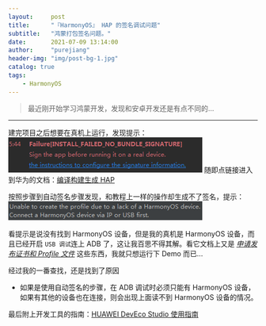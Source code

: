 ```yaml
---
layout:     post
title:      "『HarmonyOS』 HAP 的签名调试问题"
subtitle:   "鸿蒙打包签名问题。"
date:       2021-07-09 13:14:00
author:     "purejiang"
header-img: "img/post-bg-1.jpg"
catalog: true
tags:
    - HarmonyOS
---
```


> 最近刚开始学习鸿蒙开发，发现和安卓开发还是有点不同的...

---
建完项目之后想要在真机上运行，发现提示：
![没签名不能运行](/img/harmonyos/harmonyos_problem_sign/1.png)
随即点链接进入到华为的文档：[编译构建生成 HAP](https://developer.harmonyos.com/cn/docs/documentation/doc-guides/build_hap-0000001053342418#section7901222142216)

按照步骤到自动签名步骤发现，和教程上一样的操作却生成不了签名，提示：
![自动签名界面提示](/img/harmonyos/harmonyos_problem_sign/2.png)

看提示是说没有找到 HarmonyOS 设备，但是我的真机是 HarmonyOS 设备，而且已经开启 `USB 调试`连上 ADB 了，这让我百思不得其解。看它文档上又是 *[申请发布证书和 Profile 文件](https://developer.harmonyos.com/cn/docs/documentation/doc-guides/publish_app-0000001053223745#section178461193713)* 这些东西，我就只想运行下 Demo 而已...

经过我的一番查找，还是找到了原因
- 如果是使用自动签名的步骤，在 ADB 调试时必须只能有 HarmonyOS 设备，如果有其他的设备也在连接，则会出现上面读不到 HarmonyOS 设备的情况。

最后附上开发工具的指南：[HUAWEI DevEco Studio 使用指南](https://developer.harmonyos.com/cn/docs/documentation/doc-guides/tools_overview-0000001053582387)





